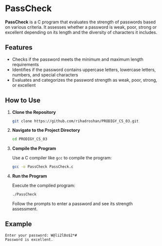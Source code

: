 # PassCheck

**PassCheck** is a C program that evaluates the strength of passwords based on various criteria. It assesses whether a password is weak, poor, strong or excellent depending on its length and the diversity of characters it includes.

## Features

- Checks if the password meets the minimum and maximum length requirements
- Identifies if the password contains uppercase letters, lowercase letters, numbers, and special characters
- Evaluates and categorizes the password strength as weak, poor, strong, or excellent

## How to Use

1. **Clone the Repository**

   ```bash
   git clone https://github.com/rihadroshan/PRODIGY_CS_03.git
   ```

2. **Navigate to the Project Directory**

   ```bash
   cd PRODIGY_CS_03
   ```

3. **Compile the Program**

   Use a C compiler like `gcc` to compile the program:

   ```bash
   gcc -o PassCheck PassCheck.c
   ```

4. **Run the Program**

   Execute the compiled program:

   ```bash
   ./PassCheck
   ```

   Follow the prompts to enter a password and see its strength assessment.

## Example

```
Enter your password: W@li2l8o$2*#
Password is excellent.
```
